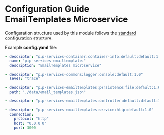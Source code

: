 # Configuration Guide <br/> EmailTemplates Microservice

Configuration structure used by this module follows the 
[standard configuration](https://github.com/pip-services/pip-services/blob/master/usage/Configuration.md) 
structure.

Example **config.yaml** file:

```yaml
- descriptor: "pip-services-container:container-info:default:default:1.0"
  name: "pip-services-emailtemplates"
  description: "EmailTemplates microservice"

- descriptor: "pip-services-commons:logger:console:default:1.0"
  level: "trace"

- descriptor: "pip-services-emailtemplates:persistence:file:default:1.0"
  path: "./data/email_templates.json"

- descriptor: "pip-services-emailtemplates:controller:default:default:1.0"

- descriptor: "pip-services-emailtemplates:service:http:default:1.0"
  connection:
    protocol: "http"
    host: "0.0.0.0"
    port: 3000
```
